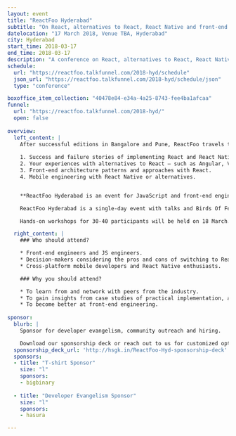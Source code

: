 ```yaml
---
layout: event
title: "ReactFoo Hyderabad"
subtitle: "On React, alternatives to React, React Native and front-end engineering."
datelocation: "17 March 2018, Venue TBA, Hyderabad"
city: Hyderabad
start_time: 2018-03-17
end_time: 2018-03-17
description: "A conference on React, alternatives to React, React Native and front-end engineering."
schedule:
  url: "https://reactfoo.talkfunnel.com/2018-hyd/schedule"
  json_url: "https://reactfoo.talkfunnel.com/2018-hyd/schedule/json"
  type: "conference"

boxoffice_item_collection: "40478e84-e34a-4a25-8743-fee4ba1afcaa"
funnel:
  url: "https://reactfoo.talkfunnel.com/2018-hyd/"
  open: false
  
overview:
  left_content: |
    After successful editions in Bangalore and Pune, ReactFoo travels to Hyderabad. The Hyderabad edition will focus on the following topics:
    
    1. Success and failure stories of implementing React and React Native for your use-case.
    2. Your experiences with alternatives to React – such as Angular, Vue and other frameworks – why these worked / did not work for your use-case. 
    3. Front-end architecture patterns and approaches with React.
    4. Mobile engineering with React Native or alternatives. 


    **ReactFoo Hyderabad is an event for JavaScript and front-end engineers, cross-platform developers.**

    ReactFoo Hyderabad is a single-day event with talks and Birds Of Feather (BOF) sessions.     

    Hands-on workshops for 30-40 participants will be held on 18 March. Workshops will be announced shortly. **Tickets have to be purchased separately.** 

  right_content: |
    ### Who should attend?

    * Front-end engineers and JS engineers.
    * Decision-makers considering the pros and cons of switching to React and React Native.
    * Cross-platform mobile developers and React Native enthusiasts.

    ### Why you should attend?

    * To learn from and network with peers from the industry.
    * To gain insights from case studies of practical implementation, and evaluate ReactJS and React Native for your work.
    * To become better at front-end engineering.
    
sponsor:
  blurb: |
    Sponsor for developer evangelism, community outreach and hiring.

    Download our sponsorship deck or reach out to us for customized options at [info@hasgeek.com](mailto:info@hasgeek.com)
  sponsorship_deck_url: 'http://hsgk.in/ReactFoo-Hyd-sponsorship-deck'
  sponsors:
  - title: "T-shirt Sponsor"
    size: "l"
    sponsors:
    - bigbinary
    
  - title: "Developer Evangelism Sponsor"
    size: "l"
    sponsors:
    - hasura

---
```



